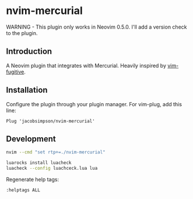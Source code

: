 # nvim-mercurial

WARNING - This plugin only works in Neovim 0.5.0. I'll add a version check to
the plugin.

## Introduction

A Neovim plugin that integrates with Mercurial. Heavily inspired by
[vim-fugitive](https://github.com/tpope/vim-fugitive).

## Installation

Configure the plugin through your plugin manager. For vim-plug, add this line:

```vim
Plug 'jacobsimpson/nvim-mercurial'
```

## Development

```sh
nvim --cmd "set rtp+=./nvim-mercurial"
```

```sh
luarocks install luacheck
luacheck --config luachceck.lua lua
```

Regenerate help tags:

```
:helptags ALL
```
